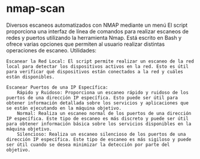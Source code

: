 # nmap-scan
Diversos escaneos automatizados con NMAP mediante un menú
El script proporciona una interfaz de línea de comandos para realizar escaneos de redes y puertos utilizando la herramienta Nmap. Está escrito en Bash y ofrece varias opciones que permiten al usuario realizar distintas operaciones de escaneo.
Utilidades:

    Escanear la Red Local: El script permite realizar un escaneo de la red local para detectar los dispositivos activos en la red. Esto es útil para verificar qué dispositivos están conectados a la red y cuáles están disponibles.

    Escanear Puertos de una IP Específica:
        Rápido y Ruidoso: Proporciona un escaneo rápido y ruidoso de los puertos de una dirección IP específica. Esto puede ser útil para obtener información detallada sobre los servicios y aplicaciones que se están ejecutando en la máquina objetivo.
        Normal: Realiza un escaneo normal de los puertos de una dirección IP específica. Este tipo de escaneo es más discreto y puede ser útil para obtener información básica sobre los servicios disponibles en la máquina objetivo.
        Silencioso: Realiza un escaneo silencioso de los puertos de una dirección IP específica. Este tipo de escaneo es más sigiloso y puede ser útil cuando se desea minimizar la detección por parte del objetivo.
